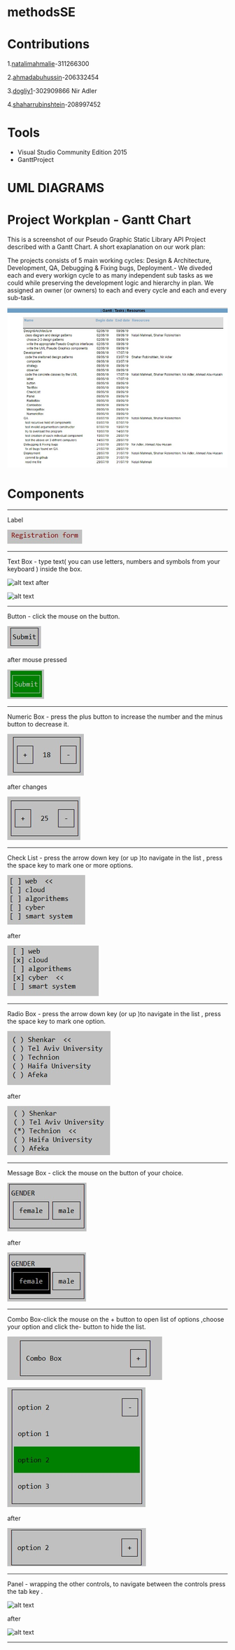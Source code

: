 # methodsSE
# Contributions

1.[natalimahmalie](https://github.com/nataliemahmalie)-311266300

2.[ahmadabuhussin](https://github.com/ahmadabuhussin)-206332454

3.[dogliy1](https://github.com/dogliy1)-302909866 Nir Adler

4.[shaharrubinshtein](https://github.com/shaharrubinshtein)-208997452
# Tools
* Visual Studio Community Edition 2015
* GanttProject

# UML DIAGRAMS

# Project Workplan - Gantt Chart
This is a screenshot of our Pseudo Graphic Static Library API Project described with a Gantt Chart.
A short exaplanation on our work plan:

The projects consists of 5 main working cycles: Design & Architecture, Development, QA, Debugging & Fixing bugs, Deployment.- We diveded each and every workign cycle to as many independent sub tasks as we could while preserving the development logic and hierarchy in plan.
We assigned an owner (or owners) to each and every cycle and each and every sub-task.

![alt text](https://github.com/nataliemahmalie/methodsSE/blob/master/Pics/WhatsApp%20Image%202019-07-27%20at%2021.06.20.jpeg)

# Components
***
Label

![alt text](https://github.com/nataliemahmalie/methodsSE/blob/master/Pics/label.jpeg)
***
Text Box - type text( you can use letters, numbers and symbols from your keyboard ) inside the box.

![alt text]()
after

![alt text]()
***
Button - click the mouse on the button.

![alt text](https://github.com/nataliemahmalie/methodsSE/blob/master/Pics/button.jpeg)

after mouse pressed

![alt text](https://github.com/nataliemahmalie/methodsSE/blob/master/Pics/buttonAfter.jpeg)
***
Numeric Box - press the plus button to increase the number and the minus button to decrease it.

![alt text](https://github.com/nataliemahmalie/methodsSE/blob/master/Pics/numericB.jpeg)

after changes

![alt text](https://github.com/nataliemahmalie/methodsSE/blob/master/Pics/numericBafter.jpeg)
***
Check List - press the arrow down key (or up )to navigate in the list , press the space key to mark one or more options.

![alt text](https://github.com/nataliemahmalie/methodsSE/blob/master/Pics/checkList.jpeg)

after

![alt text](https://github.com/nataliemahmalie/methodsSE/blob/master/Pics/checkListAfter.jpeg)
***
Radio Box - press the arrow down key (or up )to navigate in the list , press the space key to mark one option.

![alt text](https://github.com/nataliemahmalie/methodsSE/blob/master/Pics/radioBox.jpeg)

after

![alt text](https://github.com/nataliemahmalie/methodsSE/blob/master/Pics/radioBoxAfter.jpeg)
***
Message Box - click the mouse on the button of your choice.

![alt text](https://github.com/nataliemahmalie/methodsSE/blob/master/Pics/messageB.jpeg)

after

![alt text](https://github.com/nataliemahmalie/methodsSE/blob/master/Pics/messageBafter.jpeg)
***
Combo Box-click the mouse on the + button to open list of options ,choose your option and click the- button to hide the list.

![alt text](https://github.com/nataliemahmalie/methodsSE/blob/master/Pics/combo.jpeg)

![alt text](https://github.com/nataliemahmalie/methodsSE/blob/master/Pics/combo2.jpeg)

after

![alt text](https://github.com/nataliemahmalie/methodsSE/blob/master/Pics/combo3.jpeg)
***
Panel - wrapping the other controls, to navigate between the controls press the tab key .

![alt text]()

after

![alt text]()
***

